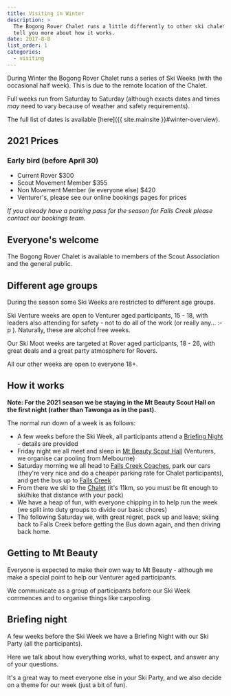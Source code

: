 ```yaml
---
title: Visiting in Winter
description: >
  The Bogong Rover Chalet runs a little differently to other ski chalets. We'll
  tell you more about how it works.
date: 2017-8-8
list_order: 1
categories:
  - visiting
---
```


During Winter the Bogong Rover Chalet runs a series of Ski Weeks (with the
occasional half week). This is due to the remote location of the Chalet.

Full weeks run from Saturday to Saturday (although exacts dates and times _may_
need to vary because of weather and safety requirements).

The full list of dates is available [here]({{ site.mainsite }}#winter-overview).

## 2021 Prices

### Early bird (before April 30)

 - Current Rover $300
 - Scout Movement Member $355
 - Non Movement Member (ie everyone else) $420
 - Venturer's, please see our online bookings pages for prices

_If you already have a parking pass for the season for Falls Creek please contact our bookings team._

## Everyone's welcome

The Bogong Rover Chalet is available to members of the Scout Association and the
general public.

## Different age groups

During the season some Ski Weeks are restricted to different age groups.

Ski Venture weeks are open to Venturer aged participants, 15 - 18, with leaders
also attending for safety - not to do all of the work (or really any... :-p ).
Naturally, these are alcohol free weeks.

Our Ski Moot weeks are targeted at Rover aged participants, 18 - 26, with great
deals and a great party atmosphere for Rovers.

All our other weeks are open to everyone 18+.

## How it works

**Note: For the 2021 season we be staying in the Mt Beauty Scout Hall on the
first night (rather than Tawonga as in the past).**

The normal run down of a week is as follows:

- A few weeks before the Ski Week, all participants attend a [Briefing
  Night](#briefing-night) - details are provided
- Friday night we all meet and sleep in [Mt Beauty Scout Hall](https://goo.gl/maps/Sx9m2s9pAoFy8csd6) (Venturers, we organise car pooling from Melbourne)
- Saturday morning we all head to [Falls Creek Coaches](https://www.google.com.au/maps/place/Falls+Creek+Coaches,+Tawonga+South+VIC+3698/@-36.7379858,147.1609871,17z/data=!4m2!3m1!1s0x6b243d96db96a74f:0xa74a0c7ad6694da1),
   park our cars (they're very nice and do a cheaper parking rate for Chalet
   participants), and get the bus up to [Falls Creek](https://www.google.com.au/maps/place/Windy+Corner+Car+Park,+Bogong+High+Plains+Rd,+Falls+Creek+VIC+3699/@-36.8645073,147.2864847,17z/data=!4m2!3m1!1s0x6b2447639a2dd45b:0x21aeee899c12bda5)
- From there we ski to the [Chalet](https://www.google.com.au/maps/dir/Windy+Corner+Car+Park,+Bogong+High+Plains+Rd,+Falls+Creek+VIC+3699/Bogong+Rover+Chalet,+Nelse,+Victoria/@-36.884287,147.3048098,14z/data=!4m8!4m7!1m2!1m1!1s0x6b2447639a2dd45b:0x21aeee899c12bda5!1m2!1m1!1s0x6b2447ea5e2780c1:0xd9d7ac523322deeb!3e2) (it's 11km, so you must be fit enough to ski/hike that distance with your pack)
- We have a heap of fun, with everyone chipping in to help run the week (we
  split into duty groups to divide our basic chores)
- The following Saturday we, with great regret, pack up and leave; skiing back
  to Falls Creek before getting the Bus down again, and then driving back home.

## Getting to Mt Beauty

Everyone is expected to make their own way to Mt Beauty - although we make a
special point to help our Venturer aged participants.

We communicate as a group of participants before our Ski Week commences and to
organise things like carpooling.

## Briefing night

A few weeks before the Ski Week we have a Briefing Night with our Ski Party (all
the participants).

Here we talk about how everything works, what to expect, and answer any of your
questions.

It's a great way to meet everyone else in your Ski Party, and we also decide on
a theme for our week (just a bit of fun).
